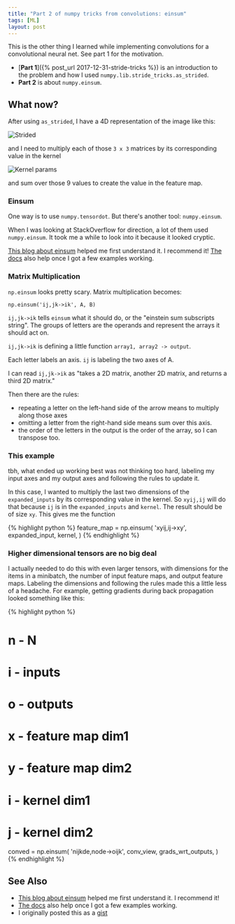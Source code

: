 ```yaml
---
title: "Part 2 of numpy tricks from convolutions: einsum"
tags: [ML]
layout: post
---
```


This is the other thing I learned while implementing convolutions for a convolutional neural net.
See part 1 for the motivation.

 - [**Part 1**]({% post_url 2017-12-31-stride-tricks %}) is an introduction to the problem and how I used `numpy.lib.stride_tricks.as_strided`.
 - **Part 2** is about `numpy.einsum`.


## What now?

After using `as_strided`, I have a 4D representation of the image like this:

![Strided](/assets/2017-12-31-result.png)

and I need to multiply each of those `3 x 3` matrices by its corresponding value in the kernel

![Kernel params](/assets/2017-12-31-params.png)

and sum over those 9 values to create the value in the feature map.

### Einsum

One way is to use `numpy.tensordot`. But there's another tool: `numpy.einsum`.

When I was looking at StackOverflow for direction, a lot of them used `numpy.einsum`.
It took me a while to look into it because it looked cryptic.


[This blog about einsum](http://ajcr.net/Basic-guide-to-einsum/) helped me first understand it. I recommend it!
[The docs](https://docs.scipy.org/doc/numpy-1.13.0/reference/generated/numpy.einsum.html) also help once I got a few examples working.

### Matrix Multiplication

`np.einsum` looks pretty scary. Matrix multiplication becomes:

    np.einsum('ij,jk->ik', A, B)

`ij,jk->ik` tells `einsum` what it should do, or the "einstein sum subscripts string".
The groups of letters are the operands and represent the arrays it should act on.

`ij,jk->ik` is defining a little function `array1, array2 -> output`.

Each letter labels an axis. `ij` is labeling the two axes of A.

I can read `ij,jk->ik` as "takes a 2D matrix, another 2D matrix, and returns a third 2D matrix."

Then there are the rules:
 - repeating a letter on the left-hand side of the arrow means to multiply along those axes
 - omitting a letter from the right-hand side means sum over this axis.
 - the order of the letters in the output is the order of the array, so I can transpose too.




### This example

tbh, what ended up working best was not thinking too hard, labeling my input axes and my output axes
and following the rules to update it.

In this case, I wanted to multiply the last two dimensions of the `expanded_inputs` by its corresponding
value in the kernel. So `xyij,ij` will do that because `ij` is in the `expanded_inputs` and `kernel`.
The result should be of size `xy`. This gives me the function

{% highlight python %}
feature_map = np.einsum(
    'xyij,ij->xy',
    expanded_input,
    kernel,
)
{% endhighlight %}


### Higher dimensional tensors are no big deal

I actually needed to do this with even larger tensors, with dimensions for the items in a minibatch,
the number of input feature maps, and output feature maps. Labeling the dimensions and following the rules
made this a little less of a headache. For example, getting gradients during
back propagation looked something like this:

{% highlight python %}
# n - N
# i - inputs
# o - outputs
# x - feature map dim1
# y - feature map dim2
# i - kernel dim1
# j - kernel dim2
conved = np.einsum(
    'nijkde,node->oijk',
    conv_view,
    grads_wrt_outputs,
)
{% endhighlight %}


## See Also

 - [This blog about einsum](http://ajcr.net/Basic-guide-to-einsum/) helped me first understand it. I recommend it!
 - [The docs](https://docs.scipy.org/doc/numpy-1.13.0/reference/generated/numpy.einsum.html) also help once I got a few examples working.
- I originally posted this as a [gist](https://gist.github.com/jessstringham/5483028423c350d7b771d5c0482be246)
